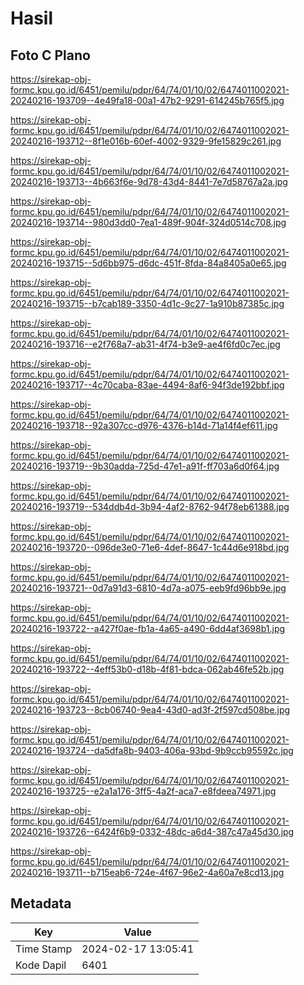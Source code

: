 # Hasil

## Foto C Plano

https://sirekap-obj-formc.kpu.go.id/6451/pemilu/pdpr/64/74/01/10/02/6474011002021-20240216-193709--4e49fa18-00a1-47b2-9291-614245b765f5.jpg

https://sirekap-obj-formc.kpu.go.id/6451/pemilu/pdpr/64/74/01/10/02/6474011002021-20240216-193712--8f1e016b-60ef-4002-9329-9fe15829c261.jpg

https://sirekap-obj-formc.kpu.go.id/6451/pemilu/pdpr/64/74/01/10/02/6474011002021-20240216-193713--4b663f6e-9d78-43d4-8441-7e7d58767a2a.jpg

https://sirekap-obj-formc.kpu.go.id/6451/pemilu/pdpr/64/74/01/10/02/6474011002021-20240216-193714--980d3dd0-7ea1-489f-904f-324d0514c708.jpg

https://sirekap-obj-formc.kpu.go.id/6451/pemilu/pdpr/64/74/01/10/02/6474011002021-20240216-193715--5d6bb975-d6dc-451f-8fda-84a8405a0e65.jpg

https://sirekap-obj-formc.kpu.go.id/6451/pemilu/pdpr/64/74/01/10/02/6474011002021-20240216-193715--b7cab189-3350-4d1c-9c27-1a910b87385c.jpg

https://sirekap-obj-formc.kpu.go.id/6451/pemilu/pdpr/64/74/01/10/02/6474011002021-20240216-193716--e2f768a7-ab31-4f74-b3e9-ae4f6fd0c7ec.jpg

https://sirekap-obj-formc.kpu.go.id/6451/pemilu/pdpr/64/74/01/10/02/6474011002021-20240216-193717--4c70caba-83ae-4494-8af6-94f3de192bbf.jpg

https://sirekap-obj-formc.kpu.go.id/6451/pemilu/pdpr/64/74/01/10/02/6474011002021-20240216-193718--92a307cc-d976-4376-b14d-71a14f4ef611.jpg

https://sirekap-obj-formc.kpu.go.id/6451/pemilu/pdpr/64/74/01/10/02/6474011002021-20240216-193719--9b30adda-725d-47e1-a91f-ff703a6d0f64.jpg

https://sirekap-obj-formc.kpu.go.id/6451/pemilu/pdpr/64/74/01/10/02/6474011002021-20240216-193719--534ddb4d-3b94-4af2-8762-94f78eb61388.jpg

https://sirekap-obj-formc.kpu.go.id/6451/pemilu/pdpr/64/74/01/10/02/6474011002021-20240216-193720--096de3e0-71e6-4def-8647-1c44d6e918bd.jpg

https://sirekap-obj-formc.kpu.go.id/6451/pemilu/pdpr/64/74/01/10/02/6474011002021-20240216-193721--0d7a91d3-6810-4d7a-a075-eeb9fd96bb9e.jpg

https://sirekap-obj-formc.kpu.go.id/6451/pemilu/pdpr/64/74/01/10/02/6474011002021-20240216-193722--a427f0ae-fb1a-4a65-a490-6dd4af3698b1.jpg

https://sirekap-obj-formc.kpu.go.id/6451/pemilu/pdpr/64/74/01/10/02/6474011002021-20240216-193722--4eff53b0-d18b-4f81-bdca-062ab46fe52b.jpg

https://sirekap-obj-formc.kpu.go.id/6451/pemilu/pdpr/64/74/01/10/02/6474011002021-20240216-193723--8cb06740-9ea4-43d0-ad3f-2f597cd508be.jpg

https://sirekap-obj-formc.kpu.go.id/6451/pemilu/pdpr/64/74/01/10/02/6474011002021-20240216-193724--da5dfa8b-9403-406a-93bd-9b9ccb95592c.jpg

https://sirekap-obj-formc.kpu.go.id/6451/pemilu/pdpr/64/74/01/10/02/6474011002021-20240216-193725--e2a1a176-3ff5-4a2f-aca7-e8fdeea74971.jpg

https://sirekap-obj-formc.kpu.go.id/6451/pemilu/pdpr/64/74/01/10/02/6474011002021-20240216-193726--6424f6b9-0332-48dc-a6d4-387c47a45d30.jpg

https://sirekap-obj-formc.kpu.go.id/6451/pemilu/pdpr/64/74/01/10/02/6474011002021-20240216-193711--b715eab6-724e-4f67-96e2-4a60a7e8cd13.jpg


## Metadata

| Key        | Value               |
| ---------- | ------------------- |
| Time Stamp | 2024-02-17 13:05:41 |
| Kode Dapil | 6401                |



